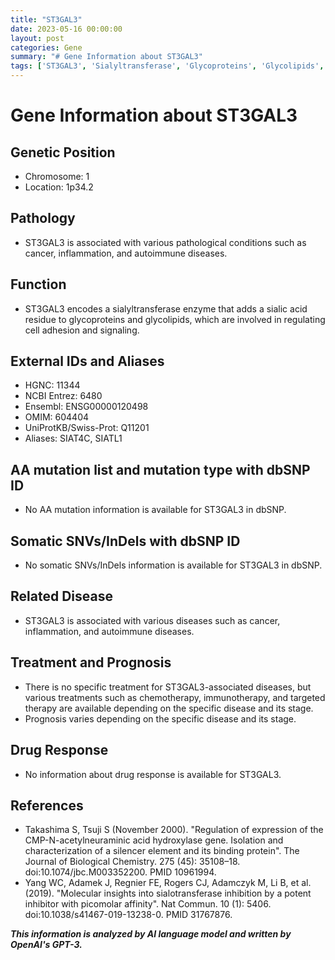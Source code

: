 ```yaml
---
title: "ST3GAL3"
date: 2023-05-16 00:00:00
layout: post
categories: Gene
summary: "# Gene Information about ST3GAL3"
tags: ['ST3GAL3', 'Sialyltransferase', 'Glycoproteins', 'Glycolipids', 'Cancer', 'AutoimmuneDiseases', 'Treatment', 'Prognosis']
---
```


# Gene Information about ST3GAL3
## Genetic Position
- Chromosome: 1
- Location: 1p34.2

## Pathology
- ST3GAL3 is associated with various pathological conditions such as cancer, inflammation, and autoimmune diseases.

## Function
- ST3GAL3 encodes a sialyltransferase enzyme that adds a sialic acid residue to glycoproteins and glycolipids, which are involved in regulating cell adhesion and signaling.

## External IDs and Aliases
- HGNC: 11344
- NCBI Entrez: 6480
- Ensembl: ENSG00000120498
- OMIM: 604404
- UniProtKB/Swiss-Prot: Q11201
- Aliases: SIAT4C, SIATL1

## AA mutation list and mutation type with dbSNP ID
- No AA mutation information is available for ST3GAL3 in dbSNP.

## Somatic SNVs/InDels with dbSNP ID
- No somatic SNVs/InDels information is available for ST3GAL3 in dbSNP.

## Related Disease
- ST3GAL3 is associated with various diseases such as cancer, inflammation, and autoimmune diseases.

## Treatment and Prognosis
- There is no specific treatment for ST3GAL3-associated diseases, but various treatments such as chemotherapy, immunotherapy, and targeted therapy are available depending on the specific disease and its stage.
- Prognosis varies depending on the specific disease and its stage.

## Drug Response
- No information about drug response is available for ST3GAL3.

## References
- Takashima S, Tsuji S (November 2000). "Regulation of expression of the CMP-N-acetylneuraminic acid hydroxylase gene. Isolation and characterization of a silencer element and its binding protein". The Journal of Biological Chemistry. 275 (45): 35108–18. doi:10.1074/jbc.M003352200. PMID 10961994.
- Yang WC, Adamek J, Regnier FE, Rogers CJ, Adamczyk M, Li B, et al. (2019). "Molecular insights into sialotransferase inhibition by a potent inhibitor with picomolar affinity". Nat Commun. 10 (1): 5406. doi:10.1038/s41467-019-13238-0. PMID 31767876.

**_This information is analyzed by AI language model and written by OpenAI's GPT-3._**